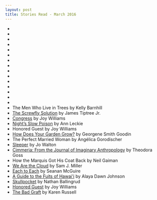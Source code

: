 ```yaml
---
layout: post
title: Stories Read - March 2016
---
```



*
*
*
*
*
*
*
*
*
*
*
*
*
*
* 
* The Men Who Live in Trees by Kelly Barnhill
* [The Screwfly Solution](http://web.archive.org/web/20080702231205/http://www.scifi.com/scifiction/classics/classics_archive/sheldon/sheldon1.html) by James Tiptree Jr.
* [Congress](https://postnature.files.wordpress.com/2012/04/congress.pdf) by Joy Williams
* [Night’s Slow Poison](http://www.tor.com/2014/06/10/nights-slow-poison-ann-leckie/#comment-447448) by Ann Leckie
* Honored Guest by Joy Williams
* [How Does Your Garden Grow?](https://zeteticrecord.org/2016/03/how-does-your-garden-grow/) by Georgene Smith Goodin
* The Perfect Married Woman by Angélica Gorodischer
* [Sleeper](http://www.tor.com/2014/08/12/sleeper-jo-walton/) by Jo Walton
* [Cimmeria: From the Journal of Imaginary Anthropology](http://www.lightspeedmagazine.com/fiction/cimmeria-journal-imaginary-anthropology/) by Theodora Goss
* How the Marquis Got His Coat Back by Neil Gaiman
* [We Are the Cloud](http://www.lightspeedmagazine.com/fiction/cloud/) by Sam J. Miller
* [Each to Each](http://www.lightspeedmagazine.com/fiction/each-to-each/) by Seanan McGuire
* [A Guide to the Fuits of Hawai'i](http://www.alayadawnjohnson.com/a-guide-to-the-fruits-of-hawaii/) by Alaya Dawn Johnson
* [Skullpocket](http://io9.gizmodo.com/read-skullpocket-one-of-the-years-best-sf-stories-an-1736232974) by Nathan Ballingrud	
* [Honored Guest](http://harpers.org/archive/1994/06/honored-guest/0) by Joy Williams
* [The Bad Graft](http://www.newyorker.com/magazine/2014/06/09/the-bad-graft) by Karen Russell